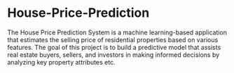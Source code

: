 # House-Price-Prediction
The House Price Prediction System is a machine learning-based application that estimates the selling price of residential properties based on various features. The goal of this project is to build a predictive model that assists real estate buyers, sellers, and investors in making informed decisions by analyzing key property attributes etc.
